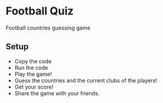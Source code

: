 # Football Quiz
Football countries guessing game
## Setup
- Copy the code
- Run the code
- Play the game!
- Guess the countries and the current clubs of the players!
- Get your score!
- Share the game with your friends.


